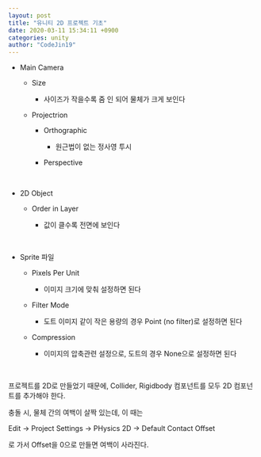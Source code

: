 ```yaml
---
layout: post
title: "유니티 2D 프로젝트 기초"
date: 2020-03-11 15:34:11 +0900
categories: unity
author: "CodeJin19"
---
```


- Main Camera

  - Size

    - 사이즈가 작을수록 줌 인 되어 물체가 크게 보인다

  - Projectrion

    - Orthographic

      - 원근법이 없는 정사영 투시

    - Perspective

<br>

- 2D Object

  - Order in Layer

    - 값이 클수록 전면에 보인다

<br>

- Sprite 파일

  - Pixels Per Unit

    - 이미지 크기에 맞춰 설정하면 된다

  - Filter Mode

    - 도트 이미지 같이 작은 용량의 경우 Point (no filter)로 설정하면 된다

  - Compression

    - 이미지의 압축관련 설정으로, 도트의 경우 None으로 설정하면 된다

<br>

프로젝트를 2D로 만들었기 때문에, Collider, Rigidbody 컴포넌트를 모두 2D 컴포넌트를 추가해야 한다.

충돌 시, 물체 간의 여백이 살짝 있는데, 이 때는

Edit -> Project Settings -> PHysics 2D -> Default Contact Offset

로 가서 Offset을 0으로 만들면 여백이 사라진다.